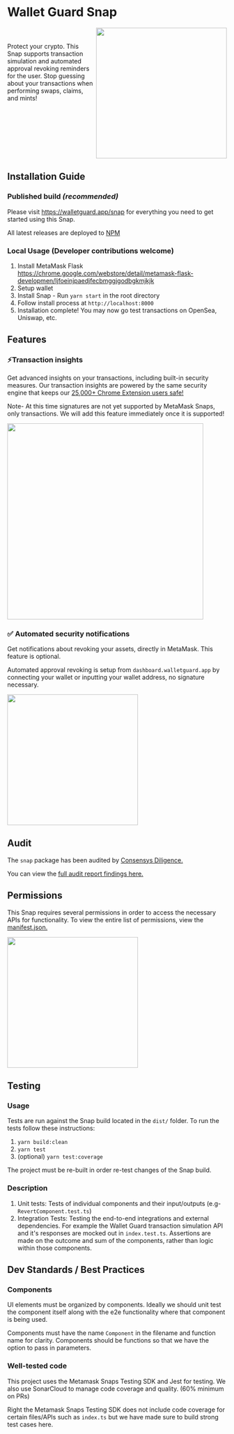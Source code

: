 # Wallet Guard Snap

<img src='https://cdn.walletguard.app/extension-assets/snap/snap-preview.png' height='300px' align='right' >

<br>
<br>
Protect your crypto. This Snap supports transaction simulation and automated approval revoking reminders for the user. Stop guessing about your transactions when performing swaps, claims, and mints!

<br clear="all">

## Installation Guide

### Published build _(recommended)_

Please visit https://walletguard.app/snap for everything you need to get started using this Snap.

All latest releases are deployed to [NPM](https://www.npmjs.com/package/wallet-guard-snap)

### Local Usage (Developer contributions welcome)

1. Install MetaMask Flask https://chrome.google.com/webstore/detail/metamask-flask-developmen/ljfoeinjpaedjfecbmggjgodbgkmjkjk
2. Setup wallet
3. Install Snap - Run `yarn start` in the root directory
4. Follow install process at `http://localhost:8000`
5. Installation complete! You may now go test transactions on OpenSea, Uniswap, etc.

## Features

### ⚡️Transaction insights

Get advanced insights on your transactions, including built-in security measures. Our transaction insights are powered by the same security engine that keeps
our [25,000+ Chrome Extension users safe!](https://chrome.google.com/webstore/detail/wallet-guard-protect-your/pdgbckgdncnhihllonhnjbdoighgpimk)

Note- At this time signatures are not yet supported by MetaMask Snaps, only transactions. We will add this feature immediately once it is supported!

<img src='https://cdn.walletguard.app/extension-assets/snap/txn_with_warnings.png' height='450px' >

### ✅ Automated security notifications

Get notifications about revoking your assets, directly in MetaMask. This feature is optional.

Automated approval revoking is setup from `dashboard.walletguard.app` by connecting your wallet or inputting your wallet address, no signature necessary.

<img src='https://cdn.walletguard.app/extension-assets/snap/notifications.png' height='300px' >

## Audit

The `snap` package has been audited by [Consensys Diligence.](https://consensys.io/diligence/)

You can view the [full audit report findings here.](https://consensys.io/diligence/audits/2023/07/wallet-guard/)

## Permissions

This Snap requires several permissions in order to access the necessary APIs for functionality. To view the entire list of permissions, view the [manifest.json.](https://github.com/wallet-guard/wallet-guard-snap/blob/main/packages/snap/snap.manifest.json)

<img src='https://cdn.walletguard.app/extension-assets/snap/snap-permissions.png' height='300px'  >

## Testing

### Usage

Tests are run against the Snap build located in the `dist/` folder. To run the tests follow these instructions:

1. `yarn build:clean`
2. `yarn test`
3. (optional) `yarn test:coverage`

The project must be re-built in order re-test changes of the Snap build.

### Description

1. Unit tests: Tests of individual components and their input/outputs (e.g- `RevertComponent.test.ts`)
2. Integration Tests: Testing the end-to-end integrations and external dependencies. For example the Wallet Guard transaction simulation API and it's responses are mocked out in `index.test.ts`. Assertions are made on the outcome and sum of the components, rather than logic within those components.

## Dev Standards / Best Practices

### Components

UI elements must be organized by components. Ideally we should unit test the component itself along with the
e2e functionality where that component is being used.

Components must have the name `Component` in the filename and function name for clarity. Components should be functions so that we have the option to pass in parameters.

### Well-tested code

This project uses the Metamask Snaps Testing SDK and Jest for testing. We also use SonarCloud to manage code coverage and quality. (60% minimum on PRs)

Right the Metamask Snaps Testing SDK does not include code coverage for certain files/APIs such as `index.ts` but we have made sure to build strong test cases here.
